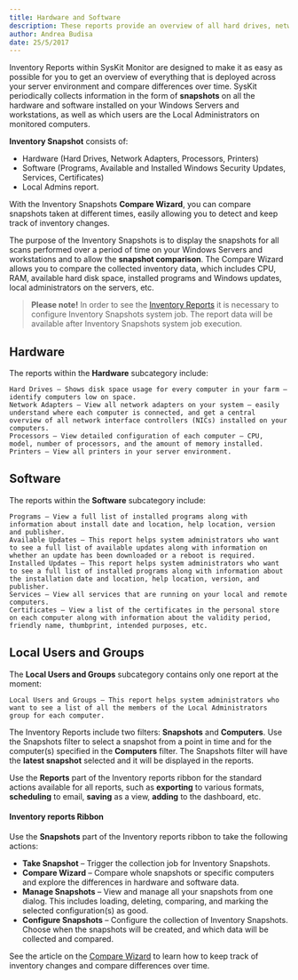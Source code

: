 ```yaml
---
title: Hardware and Software
description: These reports provide an overview of all hard drives, network adapters, processors, programs and printers used in your environment.
author: Andrea Budisa
date: 25/5/2017
---
```

Inventory Reports within SysKit Monitor are designed to make it as easy as possible for you to get an overview of everything that is deployed across your server environment and compare differences over time. SysKit periodically collects information in the form of __snapshots__ on all the hardware and software installed on your Windows Servers and workstations, as well as which users are the Local Administrators on monitored computers.

__Inventory Snapshot__ consists of:

+ Hardware (Hard Drives, Network Adapters, Processors, Printers)
+ Software (Programs, Available and Installed Windows Security Updates, Services, Certificates)
+ Local Admins report.

With the Inventory Snapshots __Compare Wizard__, you can compare snapshots taken at different times, easily allowing you to detect and keep track of inventory changes.

The purpose of the Inventory Snapshots is to display the snapshots for all scans performed over a period of time on your Windows Servers and workstations and to allow the __snapshot comparison__. The Compare Wizard allows you to compare the collected inventory data, which includes CPU, RAM, available hard disk space, installed programs and Windows updates, local administrators on the servers, etc.

> __Please note!__ In order to see the [Inventory Reports](#internal/) it is necessary to configure Inventory Snapshots system job. The report data will be available after Inventory Snapshots system job execution.
 
## Hardware

The reports within the __Hardware__ subcategory include:

    Hard Drives – Shows disk space usage for every computer in your farm – identify computers low on space.
    Network Adapters – View all network adapters on your system – easily understand where each computer is connected, and get a central overview of all network interface controllers (NICs) installed on your computers.
    Processors – View detailed configuration of each computer – CPU, model, number of processors, and the amount of memory installed.
    Printers – View all printers in your server environment.

## Software

The reports within the __Software__ subcategory include:

    Programs – View a full list of installed programs along with information about install date and location, help location, version and publisher.
    Available Updates – This report helps system administrators who want to see a full list of available updates along with information on whether an update has been downloaded or a reboot is required.
    Installed Updates – This report helps system administrators who want to see a full list of installed programs along with information about the installation date and location, help location, version, and publisher.
    Services – View all services that are running on your local and remote computers.
    Certificates – View a list of the certificates in the personal store on each computer along with information about the validity period, friendly name, thumbprint, intended purposes, etc.

## Local Users and Groups

The __Local Users and Groups__ subcategory contains only one report at the moment:

    Local Users and Groups – This report helps system administrators who want to see a list of all the members of the Local Administrators group for each computer.

The Inventory Reports include two filters: __Snapshots__ and __Computers__. Use the Snapshots filter to select a snapshot from a point in time and for the computer(s) specified in the __Computers__ filter. The Snapshots filter will have the __latest snapshot__ selected and it will be displayed in the reports.

Use the __Reports__ part of the Inventory reports ribbon for the standard actions available for all reports, such as __exporting__ to various formats, __scheduling__ to email, __saving__ as a view, __adding__ to the dashboard, etc.
 
#### Inventory reports Ribbon

Use the __Snapshots__ part of the Inventory reports ribbon to take the following actions:

+ __Take Snapshot__ – Trigger the collection job for Inventory Snapshots.
+ __Compare Wizard__ – Compare whole snapshots or specific computers and explore the differences in hardware and software data.
+ __Manage Snapshots__ – View and manage all your snapshots from one dialog. This includes loading, deleting, comparing, and marking the selected configuration(s) as good.
+ __Configure Snapshots__ – Configure the collection of Inventory Snapshots. Choose when the snapshots will be created, and which data will be collected and compared.

See the article on the [Compare Wizard](#internal/) to learn how to keep track of inventory changes and compare differences over time.